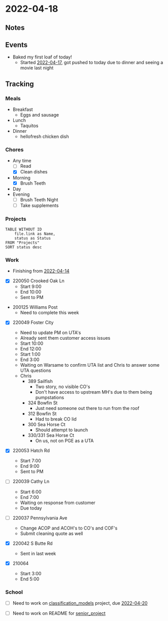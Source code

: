 # 2022-04-18
## Notes

## Events
- Baked my first loaf of  today! 
	- Started [2022-04-17](2022-04-17), got pushed to today due to dinner and seeing a movie last night

## Tracking
### Meals
- Breakfast
	- Eggs and sausage
- Lunch
	- Taquitos
- Dinner
	- hellofresh chicken dish

### Chores
- Any time
	- [ ] Read
	- [x] Clean dishes
- Morning
	- [x] Brush Teeth
- Day
- Evening
	- [ ] Brush Teeth Night
	- [ ] Take supplements

### Projects
```dataview
TABLE WITHOUT ID
	file.link as Name,
	status as Status
FROM "Projects"
SORT status desc
```

### Work
- Finishing from [2022-04-14](2022-04-14.md)
- [x] 220050 Crooked Oak Ln 
	- Start 9:00
	- End 10:00
	- Sent to PM
- 200125 Williams Post
	- Need to complete this week
- [x] 220049 Foster City
	- Need to update PM on UTA's
	- Already sent them customer access issues
	- Start 10:00
	- End 12:00
	- Start 1:00
	- End 3:00
	- Waiting on Warsame to confirm UTA list and Chris to answer some UTA questions
	- Chris
		- 389 Sailfish
			- Two story, no visible CO's
			- Don't have access to upstream MH's due to them being pumpstations
		- 324 Bowfin St
			- Just need someone out there to run from the roof
		- 312 Bowfin St
			- Had to break CO lid
		- 300 Sea Horse Ct
			- Should attempt to launch
		- 330/331 Sea Horse Ct
			- On us, not on PGE as a UTA

- [x] 220053 Hatch Rd
	- Start 7:00
	- End 9:00
	- Sent to PM
- [ ] 220039 Cathy Ln
	- Start 6:00
	- End 7:00
	- Waiting on response from customer
	- Due today
- [ ] 220037 Pennsylvania Ave
	- Change ACOP and ACOH's to CO's and COF's
	- Submit cleaning quote as well
- [x] 220042 S Butte Rd
	- Sent in last week
- [x] 210064
	- Start 3:00
	- End 5:00
	
### School
- [ ] Need to work on [classification_models](classification_models.md) project, due [2022-04-20](2022-04-20.md)
- [ ] Need to work on README for [senior_project](senior_project.md)

